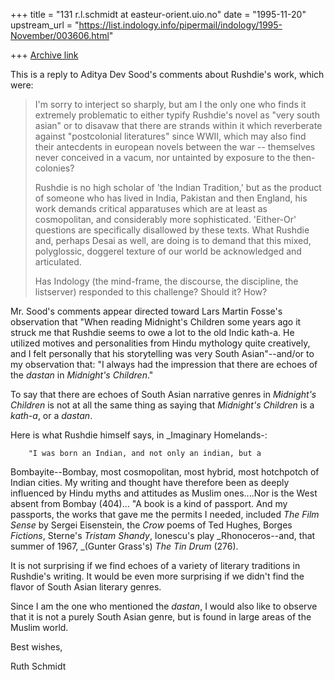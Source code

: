 +++
title = "131 r.l.schmidt at easteur-orient.uio.no"
date = "1995-11-20"
upstream_url = "https://list.indology.info/pipermail/indology/1995-November/003606.html"

+++
[Archive link](https://list.indology.info/pipermail/indology/1995-November/003606.html)

This is a reply to Aditya Dev Sood's comments about Rushdie's work, which were:

>I'm sorry to interject so sharply, but am I the only one who finds it
>extremely problematic to either typify Rushdie's novel as "very south
>asian" or to disavaw that there are strands within it which reverberate
>against "postcolonial literatures" since WWII, which may also find their
>antecdents in european novels between the war -- themselves never
>conceived in a vacum, nor untainted by exposure to the then-colonies?
>
>Rushdie is no high scholar of 'the Indian Tradition,' but as the product
>of someone who has lived in India, Pakistan and then England, his work
>demands critical apparatuses which are at least as cosmopolitan, and
>considerably more sophisticated. 'Either-Or' questions are specifically
>disallowed by these texts. What Rushdie and, perhaps Desai as well, are
>doing is to demand that this mixed, polyglossic, doggerel texture of our
>world be acknowledged and articulated.
>
>Has Indology (the mind-frame, the discourse, the discipline, the listserver)
>responded to this challenge? Should it? How?
>
Mr. Sood's comments appear directed toward Lars Martin Fosse's observation that
"When reading Midnight's Children some years ago it struck me that Rushdie
seems to owe a lot to the old Indic kath-a. He utilized motives and
personalities from Hindu mythology quite creatively, and I felt personally
that his storytelling was very South Asian"--and/or to my observation that:
"I always had the impression that there are echoes of the *dastan* in
_Midnight's
Children_."

To say that there are echoes of South Asian narrative genres in _Midnight's
Children_ is not at all the same thing as saying that _Midnight's Children_
is a *kath-a*, or a *dastan*.

Here is what Rushdie himself says, in _Imaginary Homelands-:

        "I was born an Indian, and not only an indian, but a
Bombayite--Bombay, most cosmopolitan, most hybrid, most hotchpotch of
Indian cities.  My writing and thought have therefore been as deeply
influenced by Hindu myths and attitudes as Muslim ones....Nor is the West
absent from Bombay (404)...
        "A book is a kind of passport.  And my passports, the works that
gave me the permits I needed, included _The Film Sense_ by Sergei
Eisenstein, the _Crow_ poems of Ted Hughes, Borges _Fictions_, Sterne's
_Tristam Shandy_, Ionescu's play _Rhonoceros--and, that summer of 1967,
_(Gunter Grass's) _The Tin Drum_ (276).

It is not surprising if we find echoes of a variety of literary traditions
in Rushdie's writing. It would be even more surprising if we didn't find
the flavor of South Asian literary genres.

Since I am the one who mentioned the *dastan*, I would also like to observe
that it is not a purely South Asian genre, but is found in large areas of
the Muslim world.

Best wishes,

Ruth Schmidt







